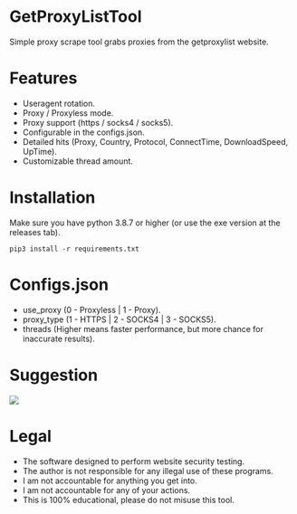 # GetProxyListTool
 Simple proxy scrape tool grabs proxies from the getproxylist website.

# Features
 - Useragent rotation.<br/>
 - Proxy / Proxyless mode.<br/>
 - Proxy support (https / socks4 / socks5).<br/>
 - Configurable in the configs.json.<br/>
 - Detailed hits (Proxy, Country, Protocol, ConnectTime, DownloadSpeed, UpTime).<br/>
 - Customizable thread amount.<br/>

# Installation
 Make sure you have python 3.8.7 or higher (or use the exe version at the releases tab).<br/>
 ```
 pip3 install -r requirements.txt
 ``` 

# Configs.json
 - use_proxy (0 - Proxyless | 1 - Proxy).<br/>
 - proxy_type (1 - HTTPS | 2 - SOCKS4 | 3 - SOCKS5).<br/>
 - threads (Higher means faster performance, but more chance for inaccurate results).<br/>

# Suggestion
![](https://i.ibb.co/ZzHxLVf/suggestion2.png)

# Legal
 - The software designed to perform website security testing.<br/>
 - The author is not responsible for any illegal use of these programs.<br/>
 - I am not accountable for anything you get into.<br/>
 - I am not accountable for any of your actions.<br/>
 - This is 100% educational, please do not misuse this tool.